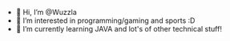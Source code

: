 - 👋 Hi, I’m @Wuzzla
- 👀 I’m interested in programming/gaming and sports :D
- 🌱 I’m currently learning JAVA and lot's of other technical stuff!

<!---
Wuzzla/Wuzzla is a ✨ special ✨ repository because its `README.md` (this file) appears on your GitHub profile.
You can click the Preview link to take a look at your changes.
--->
